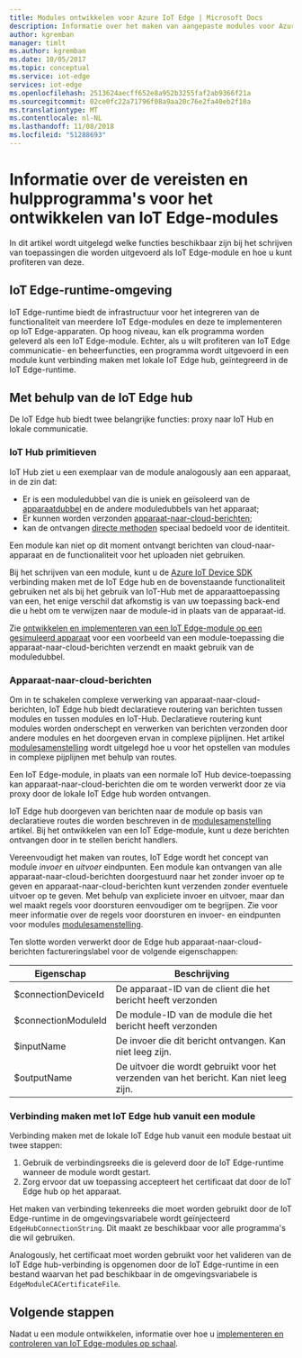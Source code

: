 ```yaml
---
title: Modules ontwikkelen voor Azure IoT Edge | Microsoft Docs
description: Informatie over het maken van aangepaste modules voor Azure IoT Edge
author: kgremban
manager: timlt
ms.author: kgremban
ms.date: 10/05/2017
ms.topic: conceptual
ms.service: iot-edge
services: iot-edge
ms.openlocfilehash: 2513624aecff652e8a952b3255faf2ab9366f21a
ms.sourcegitcommit: 02ce0fc22a71796f08a9aa20c76e2fa40eb2f10a
ms.translationtype: MT
ms.contentlocale: nl-NL
ms.lasthandoff: 11/08/2018
ms.locfileid: "51288693"
---
```

# <a name="understand-the-requirements-and-tools-for-developing-iot-edge-modules"></a>Informatie over de vereisten en hulpprogramma's voor het ontwikkelen van IoT Edge-modules

In dit artikel wordt uitgelegd welke functies beschikbaar zijn bij het schrijven van toepassingen die worden uitgevoerd als IoT Edge-module en hoe u kunt profiteren van deze.

## <a name="iot-edge-runtime-environment"></a>IoT Edge-runtime-omgeving
IoT Edge-runtime biedt de infrastructuur voor het integreren van de functionaliteit van meerdere IoT Edge-modules en deze te implementeren op IoT Edge-apparaten. Op hoog niveau, kan elk programma worden geleverd als een IoT Edge-module. Echter, als u wilt profiteren van IoT Edge communicatie- en beheerfuncties, een programma wordt uitgevoerd in een module kunt verbinding maken met lokale IoT Edge hub, geïntegreerd in de IoT Edge-runtime.

## <a name="using-the-iot-edge-hub"></a>Met behulp van de IoT Edge hub
De IoT Edge hub biedt twee belangrijke functies: proxy naar IoT Hub en lokale communicatie.

### <a name="iot-hub-primitives"></a>IoT Hub primitieven
IoT Hub ziet u een exemplaar van de module analogously aan een apparaat, in de zin dat:

* Er is een moduledubbel van die is uniek en geïsoleerd van de [apparaatdubbel](../iot-hub/iot-hub-devguide-device-twins.md) en de andere moduledubbels van het apparaat;
* Er kunnen worden verzonden [apparaat-naar-cloud-berichten](../iot-hub/iot-hub-devguide-messaging.md);
* kan de ontvangen [directe methoden](../iot-hub/iot-hub-devguide-direct-methods.md) speciaal bedoeld voor de identiteit.

Een module kan niet op dit moment ontvangt berichten van cloud-naar-apparaat en de functionaliteit voor het uploaden niet gebruiken.

Bij het schrijven van een module, kunt u de [Azure IoT Device SDK](../iot-hub/iot-hub-devguide-sdks.md) verbinding maken met de IoT Edge hub en de bovenstaande functionaliteit gebruiken net als bij het gebruik van IoT-Hub met de apparaattoepassing van een, het enige verschil dat afkomstig is van uw toepassing back-end die u hebt om te verwijzen naar de module-id in plaats van de apparaat-id.

Zie [ontwikkelen en implementeren van een IoT Edge-module op een gesimuleerd apparaat](tutorial-csharp-module.md) voor een voorbeeld van een module-toepassing die apparaat-naar-cloud-berichten verzendt en maakt gebruik van de moduledubbel.

### <a name="device-to-cloud-messages"></a>Apparaat-naar-cloud-berichten
Om in te schakelen complexe verwerking van apparaat-naar-cloud-berichten, IoT Edge hub biedt declaratieve routering van berichten tussen modules en tussen modules en IoT-Hub. Declaratieve routering kunt modules worden onderschept en verwerken van berichten verzonden door andere modules en het doorgeven ervan in complexe pijplijnen. Het artikel [modulesamenstelling](module-composition.md) wordt uitgelegd hoe u voor het opstellen van modules in complexe pijplijnen met behulp van routes.

Een IoT Edge-module, in plaats van een normale IoT Hub device-toepassing kan apparaat-naar-cloud-berichten die om te worden verwerkt door ze via proxy door de lokale IoT Edge hub worden ontvangen.

IoT Edge hub doorgeven van berichten naar de module op basis van declaratieve routes die worden beschreven in de [modulesamenstelling](module-composition.md) artikel. Bij het ontwikkelen van een IoT Edge-module, kunt u deze berichten ontvangen door in te stellen bericht handlers.

Vereenvoudigt het maken van routes, IoT Edge wordt het concept van module *invoer* en *uitvoer* eindpunten. Een module kan ontvangen van alle apparaat-naar-cloud-berichten doorgestuurd naar het zonder invoer op te geven en apparaat-naar-cloud-berichten kunt verzenden zonder eventuele uitvoer op te geven.
Met behulp van expliciete invoer en uitvoer, maar dan wel maakt regels voor doorsturen eenvoudiger om te begrijpen. Zie voor meer informatie over de regels voor doorsturen en invoer- en eindpunten voor modules [modulesamenstelling](module-composition.md).

Ten slotte worden verwerkt door de Edge hub apparaat-naar-cloud-berichten factureringslabel voor de volgende eigenschappen:

| Eigenschap | Beschrijving |
| -------- | ----------- |
| $connectionDeviceId | De apparaat-ID van de client die het bericht heeft verzonden |
| $connectionModuleId | De module-ID van de module die het bericht heeft verzonden |
| $inputName | De invoer die dit bericht ontvangen. Kan niet leeg zijn. |
| $outputName | De uitvoer die wordt gebruikt voor het verzenden van het bericht. Kan niet leeg zijn. |

### <a name="connecting-to-iot-edge-hub-from-a-module"></a>Verbinding maken met IoT Edge hub vanuit een module
Verbinding maken met de lokale IoT Edge hub vanuit een module bestaat uit twee stappen: 
1. Gebruik de verbindingsreeks die is geleverd door de IoT Edge-runtime wanneer de module wordt gestart.
2. Zorg ervoor dat uw toepassing accepteert het certificaat dat door de IoT Edge hub op het apparaat.

Het maken van verbinding tekenreeks die moet worden gebruikt door de IoT Edge-runtime in de omgevingsvariabele wordt geïnjecteerd `EdgeHubConnectionString`. Dit maakt ze beschikbaar voor alle programma's die wil gebruiken.

Analogously, het certificaat moet worden gebruikt voor het valideren van de IoT Edge hub-verbinding is opgenomen door de IoT Edge-runtime in een bestand waarvan het pad beschikbaar in de omgevingsvariabele is `EdgeModuleCACertificateFile`.

## <a name="next-steps"></a>Volgende stappen

Nadat u een module ontwikkelen, informatie over hoe u [implementeren en controleren van IoT Edge-modules op schaal](how-to-deploy-monitor.md).

